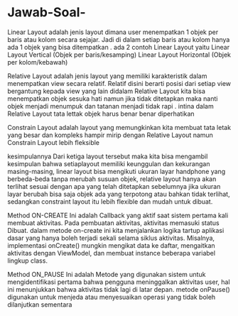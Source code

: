 # Jawab-Soal-
 Linear Layout adalah  jenis layout dimana user menempatkan 1 objek per baris atau kolom secara sejajar. Jadi di dalam setiap baris atau kolom hanya ada 1 objek yang bisa ditempatkan .
 ada 2 contoh Linear Layout yaitu 
    Linear Layout Vertical (Objek per baris/kesamping) 
    Linear Layout Horizontal (Objek per kolom/kebawah)

Relative Layout adalah jenis layout yang memiliki karakteristik dalam menempatkan view secara relatif. Relatif disini berarti posisi dari setiap view bergantung kepada view yang lain
didalam Relative Layout kita bisa menempatkan objek sesuka hati namun jika tidak ditetapkan maka nanti objek menjadi menumpuk dan tatanan menjadi tidak rapi . intina dalam Relative Layout tata lettak objek harus benar benar diperhatikan 

Constrain Layout adalah layout yang memungkinkan kita membuat tata letak yang besar dan kompleks hampir mirip dengan Relative Layout namun Constrain Layout lebih fleksible 

kesimpulannya Dari ketiga layout tersebut maka kita bisa mengambil kesimpulan bahwa setiaplayout memiliki keunggulan dan kekurangan masing-masing, linear layout bisa mengikuti ukuran layar handphone yang berbeda-beda tanpa merubah susuan objek, relative layout hanya akan terlihat sesuai dengan apa yang telah ditetapkan sebelumnya jika ukuran layar berubah bisa saja objek ada yang terpotong atau bahkan tidak terlihat, sedangkan constraint layout itu lebih flexible dan mudah untuk dibuat.

Method ON-CREATE
Ini adalah Callback yang aktif saat sistem pertama kali membuat aktivitas. Pada pembuatan aktivitas, aktivitas memasuki status Dibuat. dalam metode on-create ini kita menjalankan logika  tartup aplikasi dasar yang hanya boleh terjadi sekali selama siklus aktivitas. Misalnya, implementasi onCreate() mungkin mengikat data ke daftar, mengaitkan aktivitas dengan ViewModel, dan membuat instance beberapa variabel lingkup class.

Method ON_PAUSE
Ini adalah Metode yang digunakan sistem untuk mengidentifikasi pertama bahwa pengguna meninggalkan aktivitas user,  hal ini menunjukkan bahwa aktivitas tidak lagi di latar depan.  metode onPause() digunakan untuk menjeda atau menyesuaikan operasi yang tidak boleh dilanjutkan sementara 
